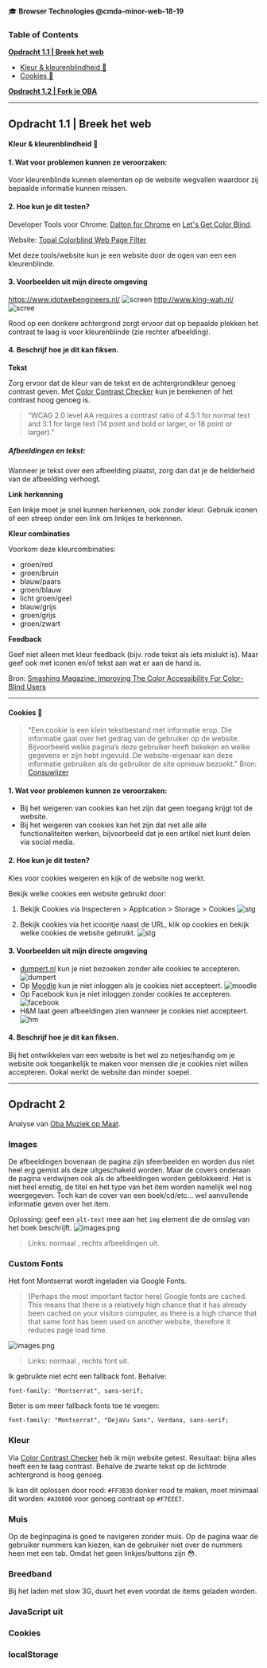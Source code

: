 🎓 **Browser Technologies @cmda-minor-web-18-19**

### **Table of Contents**

<!-- 1. **[Opdracht 1.1 Breek het web](#kleur)** -->

**[Opdracht 1.1 | Breek het web](#kleur)**

- [Kleur & kleurenblindheid 🌈](#kleur)
- [ Cookies 🍪](#cookies)

**[Opdracht 1.2 | Fork je OBA](#opdracht2)**

---

## Opdracht 1.1 | Breek het web

<a name="kleur"></a>

#### Kleur & kleurenblindheid 🌈

#### 1. Wat voor problemen kunnen ze veroorzaken:

Voor kleurenblinde kunnen elementen op de website wegvallen waardoor zij bepaalde informatie kunnen missen.

#### 2. Hoe kun je dit testen?

Developer Tools voor Chrome: [Dalton for Chrome](https://chrome.google.com/webstore/detail/dalton/imknobcnmlabealhbhfhpbfodgbbdnfa) en [Let's Get Color Blind](https://chrome.google.com/webstore/detail/lets-get-color-blind/bkdgdianpkfahpkmphgehigalpighjck/related).

Website: [Topal Colorblind Web Page Filter](https://www.toptal.com/designers/colorfilter/)

Met deze tools/website kun je een website door de ogen van een een kleurenblinde.

#### 3. Voorbeelden uit mijn directe omgeving

https://www.idotwebengineers.nl/
![screen](screens2.png)
http://www.king-wah.nl/
![scree](screens32.png)

Rood op een donkere achtergrond zorgt ervoor dat op bepaalde plekken het contrast te laag is voor kleurenblinde (zie rechter afbeelding).

#### 4. Beschrijf hoe je dit kan fiksen.

**Tekst**

Zorg ervoor dat de kleur van de tekst en de achtergrondkleur genoeg contrast geven. Met [Color Contrast Checker](https://webaim.org/resources/contrastchecker/) kun je berekenen of het contrast hoog genoeg is.

> “WCAG 2.0 level AA requires a contrast ratio of 4.5:1 for normal text and 3:1 for large text (14 point and bold or larger, or 18 point or larger).”

##### Afbeeldingen en tekst:

Wanneer je tekst over een afbeelding plaatst, zorg dan dat je de helderheid van de afbeelding verhoogt.

**Link herkenning**

Een linkje moet je snel kunnen herkennen, ook zonder kleur. Gebruik iconen of een streep onder een link om linkjes te herkennen.

**Kleur combinaties**

Voorkom deze kleurcombinaties:

- groen/red
- groen/bruin
- blauw/paars
- groen/blauw
- licht groen/geel
- blauw/grijs
- groen/grijs
- groen/zwart

**Feedback**

Geef niet alleen met kleur feedback (bijv. rode tekst als iets mislukt is). Maar geef ook met iconen en/of tekst aan wat er aan de hand is.

Bron: [Smashing Magazine: Improving The Color Accessibility For Color-Blind Users](https://www.smashingmagazine.com/2016/06/improving-color-accessibility-for-color-blind-users/)

---

<a name="cookies"></a>

#### Cookies 🍪

> "Een cookie is een klein tekstbestand met informatie erop. Die informatie gaat over het gedrag van de gebruiker op de website. Bijvoorbeeld welke pagina’s deze gebruiker heeft bekeken en welke gegevens er zijn hebt ingevuld. De website-eigenaar kan deze informatie gebruiken als de gebruiker de site opnieuw bezoekt." Bron: [Consuwijzer](https://www.consuwijzer.nl/veilig-online/cookies)

#### 1. Wat voor problemen kunnen ze veroorzaken:

- Bij het weigeren van cookies kan het zijn dat geen toegang krijgt tot de website.
- Bij het weigeren van cookies kan het zijn dat niet alle alle functionaliteiten werken, bijvoorbeeld dat je een artikel niet kunt delen via social media.

#### 2. Hoe kun je dit testen?

Kies voor cookies weigeren en kijk of de website nog werkt.

Bekijk welke cookies een website gebruikt door:

1. Bekijk Cookies via Inspecteren > Application > Storage > Cookies ![stg](stg.png)

2. Bekijk cookies via het icoontje naast de URL, klik op cookies en bekijk welke cookies de website gebruikt. ![stg](stg2.png)

#### 3. Voorbeelden uit mijn directe omgeving

- [dumpert.nl](https://kudtkoekiewet.nl/?t=https://www.dumpert.nl/) kun je niet bezoeken zonder alle cookies te accepteren.
  ![dumpert](dumpert.png)
- Op [Moodle](https://moodle.cmd.hva.nl/login/index.php?testsession=2960) kun je niet inloggen als je cookies niet accepteert.
  ![moodle](moodle.png)
- Op Facebook kun je niet inloggen zonder cookies te accepteren.
  ![facebook](facebook.png)
- H&M laat geen afbeeldingen zien wanneer je cookies niet accepteert.
  ![hm](hm.png)

#### 4. Beschrijf hoe je dit kan fiksen.

Bij het ontwikkelen van een website is het wel zo netjes/handig om je website ook toegankelijk te maken voor mensen die je cookies niet willen accepteren. Ookal werkt de website dan minder soepel.

<a name="opdracht2"></a>

---

## Opdracht 2

Analyse van [Oba Muziek op Maat](https://github.com/sterrevangeest/project-1-1819).

### Images

De afbeeldingen bovenaan de pagina zijn sfeerbeelden en worden dus niet heel erg gemist als deze uitgeschakeld worden. Maar de covers onderaan de pagina verdwijnen ook als de afbeeldingen worden geblokkeerd. Het is niet heel ernstig, de titel en het type van het item worden namelijk wel nog weergegeven. Toch kan de cover van een boek/cd/etc... wel aanvullende informatie geven over het item.

Oplossing: geef een `alt-text` mee aan het `img` element die de omslag van het boek beschrijft.
![images.png](images.png)

> Links: normaal , rechts afbeeldingen uit.

### Custom Fonts

Het font Montserrat wordt ingeladen via Google Fonts.

> (Perhaps the most important factor here) Google fonts are cached. This means that there is a relatively high chance that it has already been cached on your visitors computer, as there is a high chance that that same font has been used on another website, therefore it reduces page load time.

![images.png](font.png)

> Links: normaal , rechts font uit.

Ik gebruikte niet echt een fallback font. Behalve:

`font-family: "Montserrat", sans-serif;`

Beter is om meer fallback fonts toe te voegen:

`font-family: "Montserrat", "DejaVu Sans", Verdana, sans-serif;`

### Kleur

Via [Color Contrast Checker](https://webaim.org/resources/contrastchecker/) heb ik mijn website getest.
Resultaat: bijna alles heeft een te laag contrast. Behalve de zwarte tekst op de lichtrode achtergrond is hoog genoeg.

Ik kan dit oplossen door rood: `#FF3B30` donker rood te maken, moet minimaal dit worden: `#A30800` voor genoeg contrast op `#F7EEE7`.

### Muis

Op de beginpagina is goed te navigeren zonder muis. Op de pagina waar de gebruiker nummers kan kiezen, kan de gebruiker niet over de nummers heen met een tab. Omdat het geen linkjes/buttons zijn 😳.

### Breedband

Bij het laden met slow 3G, duurt het even voordat de items geladen worden.

### JavaScript uit

### Cookies

### localStorage

